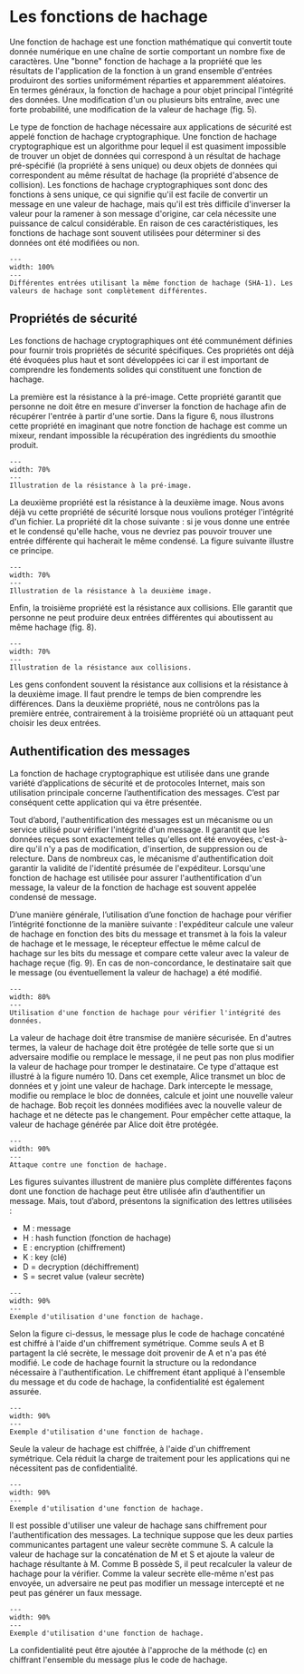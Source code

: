 # Les fonctions de hachage

Une fonction de hachage est une fonction mathématique qui convertit toute donnée numérique en une chaîne de sortie comportant un nombre fixe de caractères. Une "bonne" fonction de hachage a la propriété que les résultats de l'application de la fonction à un grand ensemble d'entrées produiront des sorties uniformément réparties et apparemment aléatoires. En termes généraux, la fonction de hachage a pour objet principal l'intégrité des données. Une modification d'un ou plusieurs bits entraîne, avec une forte probabilité, une modification de la valeur de hachage (fig. 5).

Le type de fonction de hachage nécessaire aux applications de sécurité est appelé fonction de hachage cryptographique. Une fonction de hachage cryptographique est un algorithme pour lequel il est quasiment impossible de trouver un objet de données qui correspond à un résultat de hachage pré-spécifié (la propriété à sens unique) ou deux objets de données qui correspondent au même résultat de hachage (la propriété d'absence de collision). Les fonctions de hachage cryptographiques sont donc des fonctions à sens unique, ce qui signifie qu'il est facile de convertir un message en une valeur de hachage, mais qu'il est très difficile d'inverser la valeur pour la ramener à son message d'origine, car cela nécessite une puissance de calcul considérable. En raison de ces caractéristiques, les fonctions de hachage sont souvent utilisées pour déterminer si des données ont été modifiées ou non. 


```{figure} figures/hash_function.png
---
width: 100%
---
Différentes entrées utilisant la même fonction de hachage (SHA-1). Les valeurs de hachage sont complètement différentes. 
```

## Propriétés de sécurité

Les fonctions de hachage cryptographiques ont été communément définies pour fournir trois propriétés de sécurité spécifiques. Ces propriétés ont déjà été évoquées plus haut et sont développées ici car il est important de comprendre les fondements solides qui constituent une fonction de hachage. 

La première est la résistance à la pré-image. Cette propriété garantit que personne ne doit être en mesure d'inverser la fonction de hachage afin de récupérer l'entrée à partir d'une sortie. Dans la figure 6, nous illustrons cette propriété en imaginant que notre fonction de hachage est comme un mixeur, rendant impossible la récupération des ingrédients du smoothie produit.

```{figure} figures/propriete1.png
---
width: 70%
---
Illustration de la résistance à la pré-image. 
```

La deuxième propriété est la résistance à la deuxième image. Nous avons déjà vu cette propriété de sécurité lorsque nous voulions protéger l'intégrité d'un fichier. La propriété dit la chose suivante : si je vous donne une entrée et le condensé qu'elle hache, vous ne devriez pas pouvoir trouver une entrée différente qui hacherait le même condensé. La figure suivante illustre ce principe.

```{figure} figures/propriete2.png
---
width: 70%
---
Illustration de la résistance à la deuxième image. 
```

Enfin, la troisième propriété est la résistance aux collisions. Elle garantit que personne ne peut produire deux entrées différentes qui aboutissent au même hachage (fig. 8).

```{figure} figures/propriete3.png
---
width: 70%
---
Illustration de la résistance aux collisions. 
```

Les gens confondent souvent la résistance aux collisions et la résistance à la deuxième image. Il faut prendre le temps de bien comprendre les différences. Dans la deuxième propriété, nous ne contrôlons pas la première entrée, contrairement à la troisième propriété où un attaquant peut choisir les deux entrées.

## Authentification des messages

La fonction de hachage cryptographique est utilisée dans une grande variété d’applications de sécurité et de protocoles Internet, mais son utilisation principale concerne l’authentification des messages. C’est par conséquent cette application qui va être présentée.

Tout d’abord, l'authentification des messages est un mécanisme ou un service utilisé pour vérifier l'intégrité d'un message. Il garantit que les données reçues sont exactement telles qu'elles ont été envoyées, c'est-à-dire qu'il n'y a pas de modification, d'insertion, de suppression ou de relecture. Dans de nombreux cas, le mécanisme d'authentification doit garantir la validité de l'identité présumée de l'expéditeur. Lorsqu'une fonction de hachage est utilisée pour assurer l'authentification d'un message, la valeur de la fonction de hachage est souvent appelée condensé de message.

D’une manière générale, l’utilisation d’une fonction de hachage pour vérifier l’intégrité fonctionne de la manière suivante : l'expéditeur calcule une valeur de hachage en fonction des bits du message et transmet à la fois la valeur de hachage et le message, le récepteur effectue le même calcul de hachage sur les bits du message et compare cette valeur avec la valeur de hachage reçue (fig. 9). En cas de non-concordance, le destinataire sait que le message (ou éventuellement la valeur de hachage) a été modifié.

```{figure} figures/integrite1.png
---
width: 80%
---
Utilisation d'une fonction de hachage pour vérifier l'intégrité des données. 
```

La valeur de hachage doit être transmise de manière sécurisée. En d'autres termes, la valeur de hachage doit être protégée de telle sorte que si un adversaire modifie ou remplace le message, il ne peut pas non plus modifier la valeur de hachage pour tromper le destinataire. Ce type d'attaque est illustré à la figure numéro 10. Dans cet exemple, Alice transmet un bloc de données et y joint une valeur de hachage. Dark intercepte le message, modifie ou remplace le bloc de données, calcule et joint une nouvelle valeur de hachage. Bob reçoit les données modifiées avec la nouvelle valeur de hachage et ne détecte pas le changement. Pour empêcher cette attaque, la valeur de hachage générée par Alice doit être protégée.

```{figure} figures/integrite2.png
---
width: 90%
---
Attaque contre une fonction de hachage. 
```

Les figures suivantes illustrent de manière plus complète différentes façons dont une fonction de hachage peut être utilisée afin d’authentifier un message. Mais, tout d’abord, présentons la signification des lettres utilisées : 

- M : message
- H : hash function (fonction de hachage)
- E : encryption (chiffrement)
- K : key (clé)
- D = decryption (déchiffrement)
- S = secret value (valeur secrète)

```{figure} figures/hash1.png
---
width: 90%
---
Exemple d'utilisation d'une fonction de hachage. 
```

Selon la figure ci-dessus, le message plus le code de hachage concaténé est chiffré à l'aide d'un chiffrement symétrique. Comme seuls A et B partagent la clé secrète, le message doit provenir de A et n'a pas été modifié. Le code de hachage fournit la structure ou la redondance nécessaire à l'authentification. Le chiffrement étant appliqué à l'ensemble du message et du code de hachage, la confidentialité est également assurée.

```{figure} figures/hash2.png
---
width: 90%
---
Exemple d'utilisation d'une fonction de hachage. 
```

Seule la valeur de hachage est chiffrée, à l'aide d'un chiffrement symétrique. Cela réduit la charge de traitement pour les applications qui ne nécessitent pas de confidentialité.

```{figure} figures/hash3.png
---
width: 90%
---
Exemple d'utilisation d'une fonction de hachage. 
```

Il est possible d'utiliser une valeur de hachage sans chiffrement pour l'authentification des messages. La technique suppose que les deux parties communicantes partagent une valeur secrète commune S. A calcule la valeur de hachage sur la concaténation de M et S et ajoute la valeur de hachage résultante à M. Comme B possède S, il peut recalculer la valeur de hachage pour la vérifier. Comme la valeur secrète elle-même n'est pas envoyée, un adversaire ne peut pas modifier un message intercepté et ne peut pas générer un faux message.

```{figure} figures/hash4.png
---
width: 90%
---
Exemple d'utilisation d'une fonction de hachage. 
```

La confidentialité peut être ajoutée à l'approche de la méthode (c) en chiffrant l'ensemble du message plus le code de hachage.